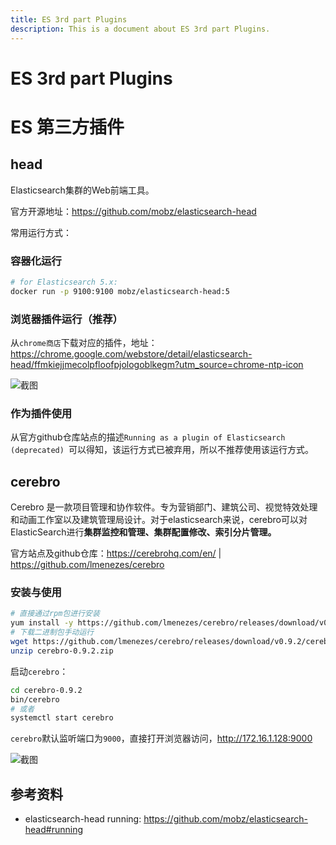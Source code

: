 ```yaml
---
title: ES 3rd part Plugins
description: This is a document about ES 3rd part Plugins.
---
```


# ES 3rd part Plugins 

# ES 第三方插件

## head

Elasticsearch集群的Web前端工具。

官方开源地址：https://github.com/mobz/elasticsearch-head

常用运行方式：

### 容器化运行

```bash
# for Elasticsearch 5.x: 
docker run -p 9100:9100 mobz/elasticsearch-head:5
```

### 浏览器插件运行（推荐）

从`chrome商店`下载对应的插件，地址： https://chrome.google.com/webstore/detail/elasticsearch-head/ffmkiejjmecolpfloofpjologoblkegm?utm_source=chrome-ntp-icon

![](https://cdn.agou-ops.cn/blog-images/elasticsearch/elasticsearch-head.png "截图")

### 作为插件使用

从官方github仓库站点的描述`Running as a plugin of Elasticsearch (deprecated) `可以得知，该运行方式已被弃用，所以不推荐使用该运行方式。

## cerebro

Cerebro 是一款项目管理和协作软件。专为营销部门、建筑公司、视觉特效处理和动画工作室以及建筑管理局设计。对于elasticsearch来说，cerebro可以对ElasticSearch进行**集群监控和管理、集群配置修改、索引分片管理。**

官方站点及github仓库：https://cerebrohq.com/en/ | https://github.com/lmenezes/cerebro

### 安装与使用

```bash
# 直接通过rpm包进行安装
yum install -y https://github.com/lmenezes/cerebro/releases/download/v0.9.2/cerebro-0.9.2-1.noarch.rpm
# 下载二进制包手动运行
wget https://github.com/lmenezes/cerebro/releases/download/v0.9.2/cerebro-0.9.2.zip
unzip cerebro-0.9.2.zip
```

启动`cerebro`：

```bash
cd cerebro-0.9.2
bin/cerebro
# 或者
systemctl start cerebro
```

`cerebro`默认监听端口为`9000`，直接打开浏览器访问，http://172.16.1.128:9000

![](https://cdn.agou-ops.cn/blog-images/elasticsearch/elasticsearch-cerebro.png "截图")

## 参考资料

* elasticsearch-head running: https://github.com/mobz/elasticsearch-head#running